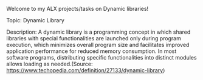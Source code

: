 Welcome to my ALX projects/tasks on Dynamic libraries!

Topic: Dynamic Library

Description: A dynamic library is a programming concept in which shared libraries with special functionalities are launched only during program execution, which minimizes overall program size and facilitates improved application performance for reduced memory consumption. In most software programs, distributing specific functionalities into distinct modules allows loading as needed.(Source: https://www.techopedia.com/definition/27133/dynamic-library)
